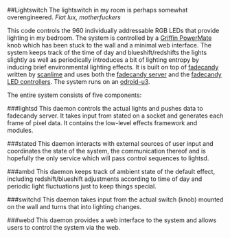 ##Lightswitch
The lightswitch in my room is perhaps somewhat overengineered.  _Fiat lux, motherfuckers_

This code controls the 960 individually addressable RGB LEDs that provide lighting in my bedroom.  The system is controlled by a [Griffin PowerMate](http://store.griffintechnology.com/powermate) knob which has been stuck to the wall and a minimal web interface.  The system keeps track of the time of day and blueshift/redshifts the lights slightly as well as periodically introduces a bit of lighting entropy by inducing brief environmental lighting effects.  It is built on top of [fadecandy](https://github.com/scanlime/fadecandy) written by [scanlime](misc.name) and uses both the [fadecandy server](https://github.com/scanlime/fadecandy/tree/master/server) and the [fadecandy LED controllers](https://www.adafruit.com/product/1689).  The system runs on an [odroid-u3](http://hardkernel.com/main/products/prdt_info.php?g_code=G138745696275).

The entire system consists of five components:

###lightsd
This daemon controls the actual lights and pushes data to fadecandy server.  It takes input from stated on a socket and generates each frame of pixel data.  It contains the low-level effects framework and modules.

###stated
This daemon interacts with external sources of user input and coordinates the state of the system, the communication thereof and is hopefully the only service which will pass control sequences to lightsd.

###ambd
This daemon keeps track of ambient state of the default effect, including redshift/blueshift adjustments according to time of day and periodic light fluctuations just to keep things special.

###switchd
This daemon takes input from the actual switch (knob) mounted on the wall and turns that into lighting changes.

###webd
This daemon provides a web interface to the system and allows users to control the system via the web.
